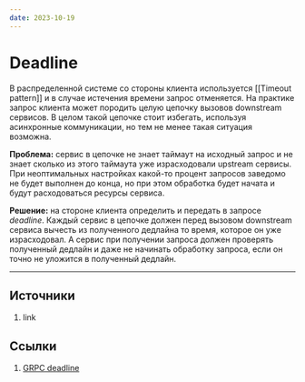 ```yaml
---
date: 2023-10-19
---
```

# Deadline

В распределенной системе со стороны клиента используется [[Timeout pattern]] и в случае истечения времени запрос отменяется. На практике запрос клиента может породить целую цепочку вызовов downstream сервисов. В целом такой цепочке стоит избегать, используя асинхронные коммуникации, но тем не менее такая ситуация возможна.

**Проблема:** сервис в цепочке не знает таймаут на исходный запрос и не знает сколько из этого таймаута уже израсходовали upstream сервисы. При неоптимальных настройках какой-то процент запросов заведомо не будет выполнен до конца, но при этом обработка будет начата и будут расходоваться ресурсы сервиса.

**Решение:** на стороне клиента определить и передать в запросе *deadline*. Каждый сервис в цепочке должен перед вызовом downstream сервиса вычесть из полученного дедлайна то время, которое он уже израсходовал. А сервис при получении запроса должен проверять полученный дедлайн и даже не начинать обработку запроса, если он точно не уложится в полученный дедлайн.

---

## Источники

1. link

## Ссылки

1. [GRPC deadline](https://grpc.io/docs/guides/deadlines/#:~:text=in%20this%20document.-,Deadlines%20on%20the%20Client,realistic%20deadline%20in%20your%20clients.)

